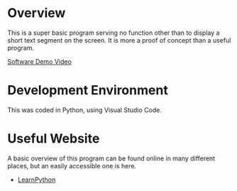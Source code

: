 # Overview

This is a super basic program serving no function other than to display a short text segment on the screen. It is more a proof of concept than a useful program.

[Software Demo Video](https://youtu.be/twWsXcuoHBI)

# Development Environment

This was coded in Python, using Visual Studio Code.

# Useful Website

A basic overview of this program can be found online in many different places, but an easily accessible one is here.
* [LearnPython](https://www.learnpython.org/en/Hello,_World!)